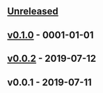 <a name="unreleased"></a>
## [Unreleased]


<a name="v0.1.0"></a>
## [v0.1.0] - 0001-01-01

<a name="v0.0.2"></a>
## [v0.0.2] - 2019-07-12

<a name="v0.0.1"></a>
## v0.0.1 - 2019-07-11

[Unreleased]: https://github.com/pcanham/terraform-module-aws-openvpnas/compare/v0.1.0...HEAD
[v0.1.0]: https://github.com/pcanham/terraform-module-aws-openvpnas/compare/v0.0.2...v0.1.0
[v0.0.2]: https://github.com/pcanham/terraform-module-aws-openvpnas/compare/v0.0.1...v0.0.2
